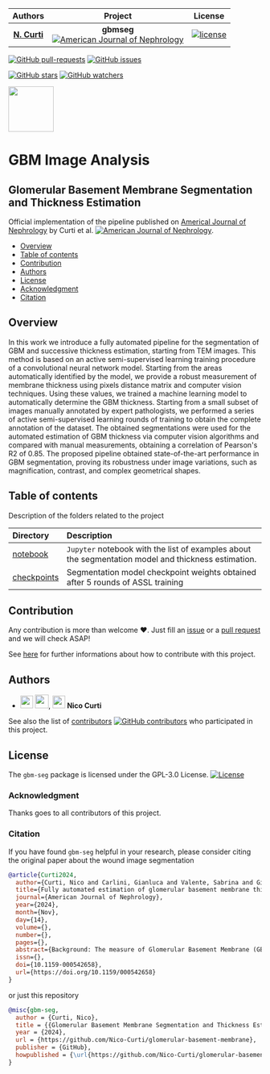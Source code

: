 | **Authors**  | **Project** | **License** |
|:------------:|:-----------:|:-----------:|
| [**N. Curti**](https://github.com/Nico-Curti) | **gbmseg**<br>[![American Journal of Nephrology](https://img.shields.io/badge/AJN-10.1159.000542658-g.svg)](https://doi.org/10.1159/000542658) | [![license](https://img.shields.io/github/license/mashape/apistatus.svg)](https://github.com/Nico-Curti/glomerular-basement-membrane/blob/main/LICENSE) |

[![GitHub pull-requests](https://img.shields.io/github/issues-pr/Nico-Curti/glomerular-basement-membrane.svg?style=plastic)](https://github.com/Nico-Curti/glomerular-basement-membrane/pulls)
[![GitHub issues](https://img.shields.io/github/issues/Nico-Curti/glomerular-basement-membrane.svg?style=plastic)](https://github.com/Nico-Curti/glomerular-basement-membrane/issues)

[![GitHub stars](https://img.shields.io/github/stars/Nico-Curti/glomerular-basement-membrane.svg?label=Stars&style=social)](https://github.com/Nico-Curti/glomerular-basement-membrane/stargazers)
[![GitHub watchers](https://img.shields.io/github/watchers/Nico-Curti/glomerular-basement-membrane.svg?label=Watch&style=social)](https://github.com/Nico-Curti/glomerular-basement-membrane/watchers)

<a href="https://github.com/UniboDIFABiophysics">
  <div class="image">
    <img src="https://cdn.rawgit.com/physycom/templates/697b327d/logo_unibo.png" width="90" height="90">
  </div>
</a>

# GBM Image Analysis

## Glomerular Basement Membrane Segmentation and Thickness Estimation

Official implementation of the pipeline published on [Americal Journal of Nephrology](https://doi.org/10.1159/000542658) by Curti et al. [![American Journal of Nephrology](https://img.shields.io/badge/AJN-10.1159.000542658-g.svg)](https://doi.org/10.1159/000542658).

* [Overview](#overview)
* [Table of contents](#table-of-contents)
* [Contribution](#contribution)
* [Authors](#authors)
* [License](#license)
* [Acknowledgment](#acknowledgment)
* [Citation](#citation)

## Overview

In this work we introduce a fully automated pipeline for the segmentation of GBM and successive thickness estimation, starting from TEM images.
This method is based on an active semi-supervised learning training procedure of a convolutional neural network model.
Starting from the areas automatically identified by the model, we provide a robust measurement of membrane thickness using pixels distance matrix and computer vision techniques.
Using these values, we trained a machine learning model to automatically determine the GBM thickness.
Starting from a small subset of images manually annotated by expert pathologists, we performed a series of active semi-supervised learning rounds of training to obtain the complete annotation of the dataset.
The obtained segmentations were used for the automated estimation of GBM thickness via computer vision algorithms and compared with manual measurements, obtaining a correlation of Pearson's R2 of 0.85.
The proposed pipeline obtained state-of-the-art performance in GBM segmentation, proving its robustness under image variations, such as magnification, contrast, and complex geometrical shapes.

## Table of contents

Description of the folders related to the project

| **Directory** |  **Description**                                                                |
|:--------------|:--------------------------------------------------------------------------------|
| [notebook](https://github.com/Nico-Curti/glomerular-basement-membrane/blob/main/notebook)       | `Jupyter` notebook with the list of examples about the segmentation model and thickness estimation. |
| [checkpoints](https://github.com/Nico-Curti/glomerular-basement-membrane/blob/main/checkpoints) | Segmentation model checkpoint weights obtained after 5 rounds of ASSL training |

## Contribution

Any contribution is more than welcome :heart:. Just fill an [issue](https://github.com/Nico-Curti/glomerular-basement-membrane/issues/new/choose) or a [pull request](https://github.com/Nico-Curti/glomerular-basement-membrane/compare) and we will check ASAP!

See [here](https://github.com/Nico-Curti/glomerular-basement-membrane/blob/main/.github/CONTRIBUTING.md) for further informations about how to contribute with this project.

## Authors

* <img src="https://avatars0.githubusercontent.com/u/24650975?s=400&v=4" width="25px"> [<img src="https://github.githubassets.com/images/modules/logos_page/GitHub-Mark.png" width="27px">](https://github.com/Nico-Curti), [<img src="https://cdn.rawgit.com/physycom/templates/697b327d/logo_unibo.png" width="25px">](https://www.unibo.it/sitoweb/nico.curti2) **Nico Curti**

See also the list of [contributors](https://github.com/Nico-Curti/glomerular-basement-membrane/contributors) [![GitHub contributors](https://img.shields.io/github/contributors/Nico-Curti/glomerular-basement-membrane.svg?style=plastic)](https://github.com/Nico-Curti/glomerular-basement-membrane/graphs/contributors/) who participated in this project.

## License

The `gbm-seg` package is licensed under the GPL-3.0 License. [![License](https://img.shields.io/github/license/mashape/apistatus.svg)](https://github.com/Nico-Curti/glomerular-basement-membrane/blob/main/LICENSE)

### Acknowledgment

Thanks goes to all contributors of this project.

### Citation

If you have found `gbm-seg` helpful in your research, please consider citing the original paper about the wound image segmentation

```BibTex
@article{Curti2024,
  author={Curti, Nico and Carlini, Gianluca and Valente, Sabrina and Giampieri, Enrico and Merlotti, Alessandra and Dall'Olio, Daniele and Sala, Claudia and Marcelli, Emanuela and La Manna, Gaetano and Castellani, Gastone and Pasquinelli, Gianandrea},
  title={Fully automated estimation of glomerular basement membrane thickness via active semi-supervised learning model},
  journal={American Journal of Nephrology},
  year={2024},
  month={Nov},
  day={14},
  volume={},
  number={},
  pages={},
  abstract={Background: The measure of Glomerular Basement Membrane (GBM) thickness is commonly used as diagnostic criteria for several nephropathies, including genetic and metabolic diseases of the glomerulus. The GBM thickness measurement, a time-consuming task, is performed by expert pathologists on transmission electron microscopy (TEM) images, therefore, it is affected by subjectivity and reproducibility issues. Methods: In this work we introduce a fully automated pipeline for the segmentation of GBM and successive thickness estimation, starting from TEM images. This method is based on an active semi-supervised learning training procedure of a convolutional neural network model. Starting from the areas automatically identified by the model, we provide a robust measurement of membrane thickness using pixels distance matrix and computer vision techniques. Using these values, we trained a machine learning model to automatically determine the GBM thickness. To verify the accuracy of the method, we compared the predicted results with the full iconographic materials and diagnostic record reports from retrospectively selected 42 renal biopsies hypothetically having normal-thick GBM (n. 21), thin-GBM (n. 10, thin membrane disease), thick-GBM (n. 11, diabetic nephropathy). Eighty-nine TEM images associated with each patient record were recovered from the archive and used for the study. Results: Starting from a small subset of images manually annotated by expert pathologists, we performed a series of active semi-supervised learning rounds of training to obtain the complete annotation of the dataset. The obtained segmentations were used for the automated estimation of GBM thickness via computer vision algorithms and compared with manual measurements, obtaining a correlation of Pearson’s R2 of 0.85. The GBM thickness was stratified into 3 classes, namely normal, thin, thick with a 0.63 Matthews correlation coefficient and a 0.76 accuracy. Conclusions: The proposed pipeline obtained state-of-the-art performance in GBM segmentation, proving its robustness under image variations, such as magnification, contrast, and complex geometrical shapes. Automated measures could assist clinicians in standard clinical practice speeding up routine procedures with high diagnostic accuracy.},
  issn={},
  doi={10.1159-000542658},
  url={https://doi.org/10.1159/000542658}
}
```

or just this repository

```BibTex
@misc{gbm-seg,
  author = {Curti, Nico},
  title = {{Glomerular Basement Membrane Segmentation and Thickness Estimation}},
  year = {2024},
  url = {https://github.com/Nico-Curti/glomerular-basement-membrane},
  publisher = {GitHub},
  howpublished = {\url{https://github.com/Nico-Curti/glomerular-basement-membrane}}
}
```

